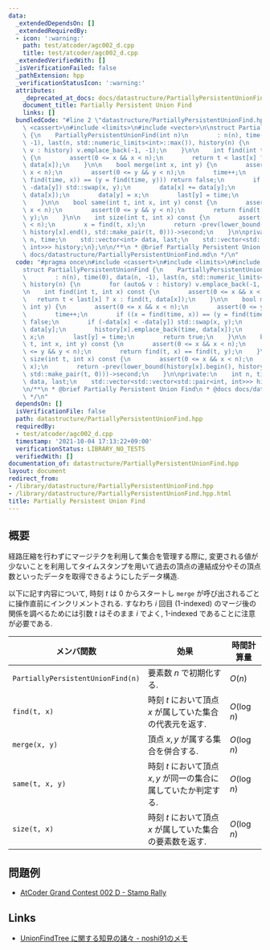 ```yaml
---
data:
  _extendedDependsOn: []
  _extendedRequiredBy:
  - icon: ':warning:'
    path: test/atcoder/agc002_d.cpp
    title: test/atcoder/agc002_d.cpp
  _extendedVerifiedWith: []
  _isVerificationFailed: false
  _pathExtension: hpp
  _verificationStatusIcon: ':warning:'
  attributes:
    _deprecated_at_docs: docs/datastructure/PartiallyPersistentUnionFind.md
    document_title: Partially Persistent Union Find
    links: []
  bundledCode: "#line 2 \"datastructure/PartiallyPersistentUnionFind.hpp\"\n#include\
    \ <cassert>\n#include <limits>\n#include <vector>\n\nstruct PartiallyPersistentUnionFind\
    \ {\n    PartiallyPersistentUnionFind(int n)\n        : n(n), time(0), data(n,\
    \ -1), last(n, std::numeric_limits<int>::max()), history(n) {\n        for (auto&\
    \ v : history) v.emplace_back(-1, -1);\n    }\n\n    int find(int t, int x) const\
    \ {\n        assert(0 <= x && x < n);\n        return t < last[x] ? x : find(t,\
    \ data[x]);\n    }\n\n    bool merge(int x, int y) {\n        assert(0 <= x &&\
    \ x < n);\n        assert(0 <= y && y < n);\n        time++;\n        if ((x =\
    \ find(time, x)) == (y = find(time, y))) return false;\n        if (-data[x] <\
    \ -data[y]) std::swap(x, y);\n        data[x] += data[y];\n        history[x].emplace_back(time,\
    \ data[x]);\n        data[y] = x;\n        last[y] = time;\n        return true;\n\
    \    }\n\n    bool same(int t, int x, int y) const {\n        assert(0 <= x &&\
    \ x < n);\n        assert(0 <= y && y < n);\n        return find(t, x) == find(t,\
    \ y);\n    }\n\n    int size(int t, int x) const {\n        assert(0 <= x && x\
    \ < n);\n        x = find(t, x);\n        return -prev(lower_bound(history[x].begin(),\
    \ history[x].end(), std::make_pair(t, 0)))->second;\n    }\n\nprivate:\n    int\
    \ n, time;\n    std::vector<int> data, last;\n    std::vector<std::vector<std::pair<int,\
    \ int>>> history;\n};\n\n/**\n * @brief Partially Persistent Union Find\n * @docs\
    \ docs/datastructure/PartiallyPersistentUnionFind.md\n */\n"
  code: "#pragma once\n#include <cassert>\n#include <limits>\n#include <vector>\n\n\
    struct PartiallyPersistentUnionFind {\n    PartiallyPersistentUnionFind(int n)\n\
    \        : n(n), time(0), data(n, -1), last(n, std::numeric_limits<int>::max()),\
    \ history(n) {\n        for (auto& v : history) v.emplace_back(-1, -1);\n    }\n\
    \n    int find(int t, int x) const {\n        assert(0 <= x && x < n);\n     \
    \   return t < last[x] ? x : find(t, data[x]);\n    }\n\n    bool merge(int x,\
    \ int y) {\n        assert(0 <= x && x < n);\n        assert(0 <= y && y < n);\n\
    \        time++;\n        if ((x = find(time, x)) == (y = find(time, y))) return\
    \ false;\n        if (-data[x] < -data[y]) std::swap(x, y);\n        data[x] +=\
    \ data[y];\n        history[x].emplace_back(time, data[x]);\n        data[y] =\
    \ x;\n        last[y] = time;\n        return true;\n    }\n\n    bool same(int\
    \ t, int x, int y) const {\n        assert(0 <= x && x < n);\n        assert(0\
    \ <= y && y < n);\n        return find(t, x) == find(t, y);\n    }\n\n    int\
    \ size(int t, int x) const {\n        assert(0 <= x && x < n);\n        x = find(t,\
    \ x);\n        return -prev(lower_bound(history[x].begin(), history[x].end(),\
    \ std::make_pair(t, 0)))->second;\n    }\n\nprivate:\n    int n, time;\n    std::vector<int>\
    \ data, last;\n    std::vector<std::vector<std::pair<int, int>>> history;\n};\n\
    \n/**\n * @brief Partially Persistent Union Find\n * @docs docs/datastructure/PartiallyPersistentUnionFind.md\n\
    \ */\n"
  dependsOn: []
  isVerificationFile: false
  path: datastructure/PartiallyPersistentUnionFind.hpp
  requiredBy:
  - test/atcoder/agc002_d.cpp
  timestamp: '2021-10-04 17:13:22+09:00'
  verificationStatus: LIBRARY_NO_TESTS
  verifiedWith: []
documentation_of: datastructure/PartiallyPersistentUnionFind.hpp
layout: document
redirect_from:
- /library/datastructure/PartiallyPersistentUnionFind.hpp
- /library/datastructure/PartiallyPersistentUnionFind.hpp.html
title: Partially Persistent Union Find
---
```

## 概要
経路圧縮を行わずにマージテクを利用して集合を管理する際に, 変更される値が少ないことを利用してタイムスタンプを用いて過去の頂点の連結成分やその頂点数といったデータを取得できるようにしたデータ構造.

以下に記す内容について, 時刻 $t$ は 0 からスタートし `merge` が呼び出されるごとに操作直前にインクリメントされる. すなわち $i$ 回目 (1-indexed) のマージ後の関係を調べるためには引数 $t$ はそのまま $i$ でよく,  1-indexed であることに注意が必要である.

| メンバ関数                        | 効果                                                             | 時間計算量  |
| --------------------------------- | ---------------------------------------------------------------- | ----------- |
| `PartiallyPersistentUnionFind(n)` | 要素数 $n$ で初期化する.                                         | $O(n)$      |
| `find(t, x)`                      | 時刻 $t$ において頂点 $x$ が属していた集合の代表元を返す.        | $O(\log n)$ |
| `merge(x, y)`                     | 頂点 $x, y$ が属する集合を併合する.                              | $O(\log n)$ |
| `same(t, x, y)`                   | 時刻 $t$ において頂点 $x, y$ が同一の集合に属していたか判定する. | $O(\log n)$ |
| `size(t, x)`                      | 時刻 $t$ において頂点 $x$ が属していた集合の要素数を返す.        | $O(\log n)$ |

## 問題例
- [AtCoder Grand Contest 002 D - Stamp Rally](https://atcoder.jp/contests/agc002/tasks/agc002_d)

## Links
- [UnionFindTree に関する知見の諸々 - noshi91のメモ](https://noshi91.hatenablog.com/entry/2018/05/30/191943)